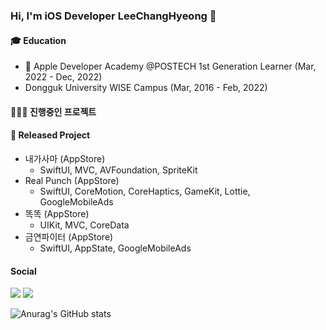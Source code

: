 ### Hi, I'm iOS Developer LeeChangHyeong 👋
#### 🎓 Education
-  Apple Developer Academy @POSTECH 1st Generation Learner (Mar, 2022 - Dec, 2022)
- Dongguk University WISE Campus (Mar, 2016 - Feb, 2022)

#### 👨🏻‍💻 진행중인 프로젝트
#### 📱 Released Project
- 내가사마 (AppStore)
  - SwiftUI, MVC, AVFoundation, SpriteKit
- Real Punch (AppStore)
  - SwiftUI, CoreMotion, CoreHaptics, GameKit, Lottie, GoogleMobileAds
- 똑똑 (AppStore)
  - UIKit, MVC, CoreData
- 금연파이터 (AppStore)
  - SwiftUI, AppState, GoogleMobileAds
  
#### Social
<a href="https://www.instagram.com/changbro_/" target="_blank"><img src="https://img.shields.io/badge/Instagram-E4405F?style=flat-square&logo=instagram&logoColor=white"/></a> <img src="https://img.shields.io/badge/shlee509@dongguk.ac.kr-EA4335?style=flat-square&logo=gmail&logoColor=white"/>


![Anurag's GitHub stats](https://github-readme-stats.vercel.app/api?username=LeeChangHyeong&show_icons=true&theme=radical)


